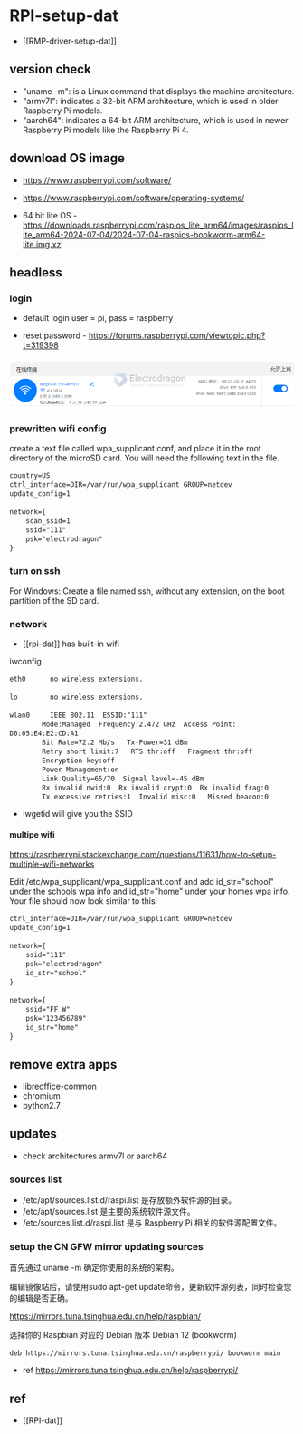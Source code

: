 
# RPI-setup-dat

- [[RMP-driver-setup-dat]]


## version check 

- "uname -m": is a Linux command that displays the machine architecture.
- "armv7l": indicates a 32-bit ARM architecture, which is used in older Raspberry Pi models.
- "aarch64": indicates a 64-bit ARM architecture, which is used in newer Raspberry Pi models like the Raspberry Pi 4.



## download OS image 

- https://www.raspberrypi.com/software/
- https://www.raspberrypi.com/software/operating-systems/

- 64 bit lite OS - https://downloads.raspberrypi.com/raspios_lite_arm64/images/raspios_lite_arm64-2024-07-04/2024-07-04-raspios-bookworm-arm64-lite.img.xz

## headless 

### login 

- default login user = pi, pass = raspberry  

- reset password - https://forums.raspberrypi.com/viewtopic.php?t=319398

![](2024-09-30-19-19-11.png)

### prewritten wifi config 

create a text file called wpa_supplicant.conf, and place it in the root directory of the microSD card. You will need the following text in the file.

    country=US
    ctrl_interface=DIR=/var/run/wpa_supplicant GROUP=netdev
    update_config=1

    network={
        scan_ssid=1
        ssid="111"
        psk="electrodragon"
    }

### turn on ssh

For Windows: Create a file named ssh, without any extension, on the boot partition of the SD card.


### network 

- [[rpi-dat]] has built-in wifi 

iwconfig

    eth0      no wireless extensions.

    lo        no wireless extensions.

    wlan0     IEEE 802.11  ESSID:"111"  
            Mode:Managed  Frequency:2.472 GHz  Access Point: D0:05:E4:E2:CD:A1   
            Bit Rate=72.2 Mb/s   Tx-Power=31 dBm   
            Retry short limit:7   RTS thr:off   Fragment thr:off
            Encryption key:off
            Power Management:on
            Link Quality=65/70  Signal level=-45 dBm  
            Rx invalid nwid:0  Rx invalid crypt:0  Rx invalid frag:0
            Tx excessive retries:1  Invalid misc:0   Missed beacon:0


- iwgetid will give you the SSID


#### multipe wifi 

https://raspberrypi.stackexchange.com/questions/11631/how-to-setup-multiple-wifi-networks

Edit /etc/wpa_supplicant/wpa_supplicant.conf and add id_str="school" under the schools wpa info and id_str="home" under your homes wpa info. Your file should now look similar to this:

    ctrl_interface=DIR=/var/run/wpa_supplicant GROUP=netdev
    update_config=1

    network={
        ssid="111"
        psk="electrodragon"
        id_str="school"
    }

    network={
        ssid="FF_W"
        psk="123456789"
        id_str="home"
    }




## remove extra apps 

- libreoffice-common
- chromium
- python2.7

## updates 

- check architectures armv7l or aarch64

### sources list 

- /etc/apt/sources.list.d/raspi.list 是存放额外软件源的目录。
- /etc/apt/sources.list 是主要的系统软件源文件。
- /etc/sources.list.d/raspi.list 是与 Raspberry Pi 相关的软件源配置文件。



### setup the CN GFW mirror updating sources 

首先通过 uname -m 确定你使用的系统的架构。

编辑镜像站后，请使用sudo apt-get update命令，更新软件源列表，同时检查您的编辑是否正确。

https://mirrors.tuna.tsinghua.edu.cn/help/raspbian/

选择你的 Raspbian 对应的 Debian 版本 Debian 12 (bookworm)

    deb https://mirrors.tuna.tsinghua.edu.cn/raspberrypi/ bookworm main

- ref https://mirrors.tuna.tsinghua.edu.cn/help/raspberrypi/


## ref 

- [[RPI-dat]]